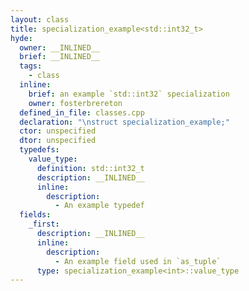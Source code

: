 ```yaml
---
layout: class
title: specialization_example<std::int32_t>
hyde:
  owner: __INLINED__
  brief: __INLINED__
  tags:
    - class
  inline:
    brief: an example `std::int32` specialization
    owner: fosterbrereton
  defined_in_file: classes.cpp
  declaration: "\nstruct specialization_example;"
  ctor: unspecified
  dtor: unspecified
  typedefs:
    value_type:
      definition: std::int32_t
      description: __INLINED__
      inline:
        description:
          - An example typedef
  fields:
    _first:
      description: __INLINED__
      inline:
        description:
          - An example field used in `as_tuple`
      type: specialization_example<int>::value_type
---
```


